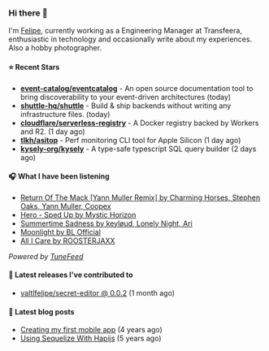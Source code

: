 ### Hi there 👋

I'm [Felipe](https://felipevm.com), currently working as a Engineering Manager at Transfeera, enthusiastic in technology and occasionally write about my experiences. Also a hobby photographer.

#### ⭐ Recent Stars
- **[event-catalog/eventcatalog](https://github.com/event-catalog/eventcatalog)** - An open source documentation tool to bring discoverability to your event-driven architectures  (today)
- **[shuttle-hq/shuttle](https://github.com/shuttle-hq/shuttle)** - Build &amp; ship backends without writing any infrastructure files. (today)
- **[cloudflare/serverless-registry](https://github.com/cloudflare/serverless-registry)** - A Docker registry backed by Workers and R2. (1 day ago)
- **[tlkh/asitop](https://github.com/tlkh/asitop)** - Perf monitoring CLI tool for Apple Silicon (1 day ago)
- **[kysely-org/kysely](https://github.com/kysely-org/kysely)** - A type-safe typescript SQL query builder (2 days ago)

#### 🎧 What I have been listening
- [Return Of The Mack [Yann Muller Remix] by Charming Horses, Stephen Oaks, Yann Muller, Coopex](https://open.spotify.com/track/4kRHyOynfooShSlBVAx5h1)
- [Hero - Sped Up by Mystic Horizon](https://open.spotify.com/track/23b19cr69L4qRSlDd2KxtP)
- [Summertime Sadness by keyløud, Lonely Night, Ari](https://open.spotify.com/track/2AXG2WhsDqc7ugpQtSfcki)
- [Moonlight by BL Official](https://open.spotify.com/track/0d6Bl3cq2XYhPFYpmqLiMu)
- [All I Care by ROOSTERJAXX](https://open.spotify.com/track/4HyZnGKV3SKCJtEOnnigng)

_Powered by [TuneFeed](https://tunefeed.app?ref=valtlfelipe-gh-profile)_ 

#### 🚀 Latest releases I've contributed to


- [valtlfelipe/secret-editor @ 0.0.2](https://github.com/valtlfelipe/secret-editor/releases/tag/0.0.2) (1 month ago)

#### 📄 Latest blog posts
- [Creating my first mobile app](https://felipevm.com/posts/creating-my-first-mobile-app/) (4 years ago)
- [Using Sequelize With Hapijs](https://felipevm.com/posts/using-sequelize-with-hapijs/) (5 years ago)
